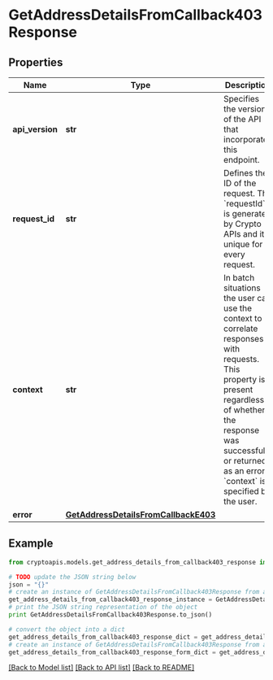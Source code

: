 # GetAddressDetailsFromCallback403Response


## Properties
Name | Type | Description | Notes
------------ | ------------- | ------------- | -------------
**api_version** | **str** | Specifies the version of the API that incorporates this endpoint. | 
**request_id** | **str** | Defines the ID of the request. The &#x60;requestId&#x60; is generated by Crypto APIs and it&#39;s unique for every request. | 
**context** | **str** | In batch situations the user can use the context to correlate responses with requests. This property is present regardless of whether the response was successful or returned as an error. &#x60;context&#x60; is specified by the user. | [optional] 
**error** | [**GetAddressDetailsFromCallbackE403**](GetAddressDetailsFromCallbackE403.md) |  | 

## Example

```python
from cryptoapis.models.get_address_details_from_callback403_response import GetAddressDetailsFromCallback403Response

# TODO update the JSON string below
json = "{}"
# create an instance of GetAddressDetailsFromCallback403Response from a JSON string
get_address_details_from_callback403_response_instance = GetAddressDetailsFromCallback403Response.from_json(json)
# print the JSON string representation of the object
print GetAddressDetailsFromCallback403Response.to_json()

# convert the object into a dict
get_address_details_from_callback403_response_dict = get_address_details_from_callback403_response_instance.to_dict()
# create an instance of GetAddressDetailsFromCallback403Response from a dict
get_address_details_from_callback403_response_form_dict = get_address_details_from_callback403_response.from_dict(get_address_details_from_callback403_response_dict)
```
[[Back to Model list]](../README.md#documentation-for-models) [[Back to API list]](../README.md#documentation-for-api-endpoints) [[Back to README]](../README.md)


